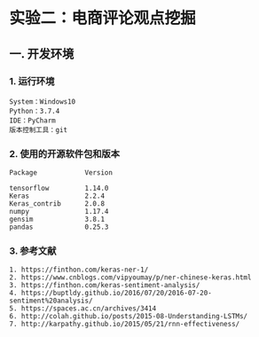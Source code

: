 # 实验二：电商评论观点挖掘

## 一. 开发环境

### 1. 运行环境
    System：Windows10
    Python：3.7.4
    IDE：PyCharm
    版本控制工具：git

### 2. 使用的开源软件包和版本
    Package            Version

    tensorflow         1.14.0
    Keras              2.2.4
    Keras_contrib      2.0.8
    numpy              1.17.4
    gensim             3.8.1
    pandas             0.25.3
### 3. 参考文献
    1. https://finthon.com/keras-ner-1/
    2. https://www.cnblogs.com/vipyoumay/p/ner-chinese-keras.html
    3. https://finthon.com/keras-sentiment-analysis/
    4. https://buptldy.github.io/2016/07/20/2016-07-20-sentiment%20analysis/
    5. https://spaces.ac.cn/archives/3414
    6. http://colah.github.io/posts/2015-08-Understanding-LSTMs/
    7. http://karpathy.github.io/2015/05/21/rnn-effectiveness/


